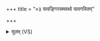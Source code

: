 +++
title = "०३ यावङ्गिरसमवथो यावगस्तिम्"

+++
<details><summary>मूलम् (VS)</summary>

यावङ्गि॑रस॒मव॑थो॒ याव॒गस्तिं॒ मित्रा॑वरुणा ज॒मद॑ग्नि॒मत्त्रि॑म्। यौ क॒श्यप॒मव॑थो॒ यौ वसि॑ष्ठं॒ तौ नो॑ मुञ्चत॒मंह॑सः ॥
</details>